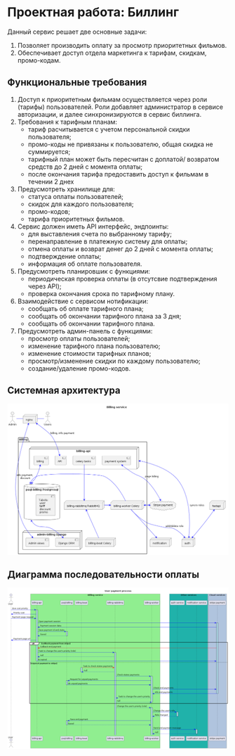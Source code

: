 # Проектная работа: Биллинг

Данный сервис решает две основные задачи:
1. Позволяет производить оплату за просмотр приоритетных фильмов.
2. Обеспечивает доступ отдела маркетинга к тарифам, скидкам, промо-кодам.
   
## Функциональные требования

1. Доступ к приоритетным фильмам осуществляется через роли (тарифы) пользователей.
    Роли добавляет администратор в сервисе авторизации, и далее синхронизируются в сервис биллинга.
2. Требования к тарифным планам:
    - тариф расчитывается с учетом персональной скидки пользователя;
    - промо-коды не привязаны к пользователю, общая скидка не суммируется;
    - тарифный план может быть пересчитан с доплатой/ возвратом средств до 2 дней с момента оплаты;
    - после окончания тарифа предоставить доступ к фильмам в течении 2 днех
2. Предусмотреть хранилище для:
    - статуса оплаты пользователей;
    - скидок для каждого пользователя;
    - промо-кодов;
    - тарифа приоритетных фильмов.
3. Cервис должен иметь API интерфейс, эндпоинты:
    - для выставления счета по выбранному тарифу; 
    - перенаправление в платежную систему для оплаты;
    - отмена оплаты и возврат денег до 2 дней с момента оплаты;
    - подтверждение оплаты;
    - информация об оплате пользователя.
4. Предусмотреть планировшик с функциями:
    - периодическая проверка оплаты (в отсутсвие подтверждения через API);
    - проверка окончания срока по тарифному плану.
5. Взаимодействие с сервисом нотификации:
    - сообщать об оплате тарифного плана;
    - сообщать об окончании тарифного плана за 3 дня;
    - сообщать об окончании тарифного плана.
6. Предусмотреть админ-панель с функциями:
    - просмотр оплаты пользователей;
    - изменение тарифного плана пользователю;
    - изменение стоимости тарифных планов;
    - просмотр/изменение скидки по каждому пользователю;
    - создание/удаление промо-кодов. 

## Системная архитектура
       
![Сжема сервиса биллинга](./scheme/billing_system_schema.png)

## Диаграмма последовательности оплаты
       
![Сжема сервиса биллинга](./scheme/billing_sequence_schema.png)